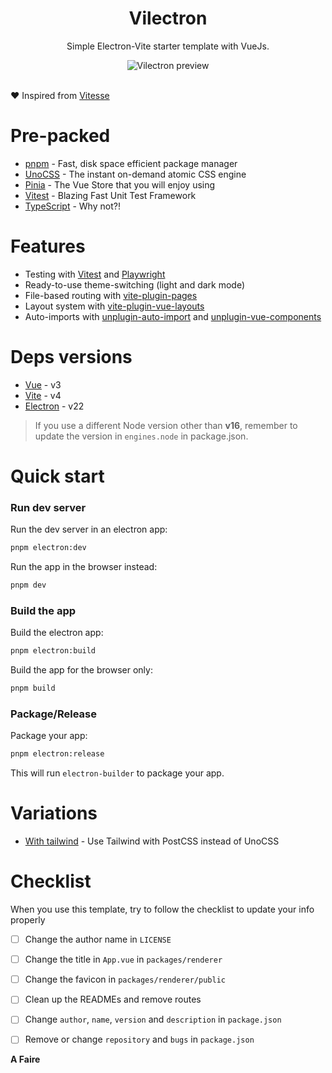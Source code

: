 <h1 align="center">
  Vilectron
</h1>

<p align="center" style="">
  Simple Electron-Vite starter template with VueJs.
</p>

<div align="center">
  <img src="https://user-images.githubusercontent.com/82361490/210195382-c8a5910b-60c5-4b32-abf9-e90db71fd6cf.png" alt="Vilectron preview" />
</div>

<br>

❤ Inspired from [Vitesse](https://github.com/antfu/vitesse)

# Pre-packed

- [pnpm](https://pnpm.io) - Fast, disk space efficient package manager
- [UnoCSS](https://github.com/unocss) - The instant on-demand atomic CSS engine
- [Pinia](https://pinia.vuejs.org) - The Vue Store that you will enjoy using
- [Vitest](https://vitest.dev) - Blazing Fast Unit Test Framework
- [TypeScript](https://www.typescriptlang.org) - Why not?!

# Features

- Testing with [Vitest](https://vitest.dev) and [Playwright](https://playwright.dev/)
- Ready-to-use theme-switching (light and dark mode)
- File-based routing with [vite-plugin-pages](https://github.com/hannoeru/vite-plugin-pages)
- Layout system with [vite-plugin-vue-layouts](https://github.com/JohnCampionJr/vite-plugin-vue-layouts)
- Auto-imports with [unplugin-auto-import](https://github.com/antfu/unplugin-auto-import) and [unplugin-vue-components](https://github.com/antfu/unplugin-vue-components)

# Deps versions

- [Vue](https://vuejs.org/) - v3
- [Vite](https://vitejs.dev/) - v4
- [Electron](https://www.electronjs.org/) - v22

> If you use a different Node version other than **v16**, remember to update the version in `engines.node` in package.json.

# Quick start

### Run dev server

Run the dev server in an electron app:
```bash
pnpm electron:dev
```

Run the app in the browser instead:
```bash
pnpm dev
```

### Build the app

Build the electron app:
```bash
pnpm electron:build
```

Build the app for the browser only:
```bash
pnpm build
```

### Package/Release

Package your app:
```bash
pnpm electron:release
```

This will run `electron-builder` to package your app.

# Variations

- [With tailwind](https://github.com/arpansaha13/vilectron/tree/tailwind-postcss) - Use Tailwind with PostCSS instead of UnoCSS

# Checklist

When you use this template, try to follow the checklist to update your info properly

- [ ] Change the author name in `LICENSE`
- [ ] Change the title in `App.vue` in `packages/renderer`
- [ ] Change the favicon in `packages/renderer/public`
- [ ] Clean up the READMEs and remove routes
- [ ] Change `author`, `name`, `version` and `description` in `package.json`
- [ ] Remove or change `repository` and `bugs` in `package.json`


**A Faire**

